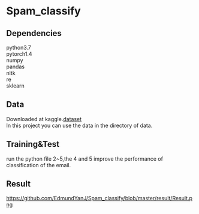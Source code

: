 # Spam_classify
## Dependencies
python3.7<br>
pytorch1.4<br>
numpy<br>
pandas<br>
nltk<br>
re<br>
sklearn<br>
## Data
Downloaded at kaggle.[dataset](https://www.kaggle.com/uciml/sms-spam-collection-dataset)<br>
In this project you can use the data in the directory of data.
## Training&Test
run the python file 2~5,the 4 and 5 improve the performance of classification of the email.
## Result
https://github.com/EdmundYanJ/Spam_classify/blob/master/result/Result.png
